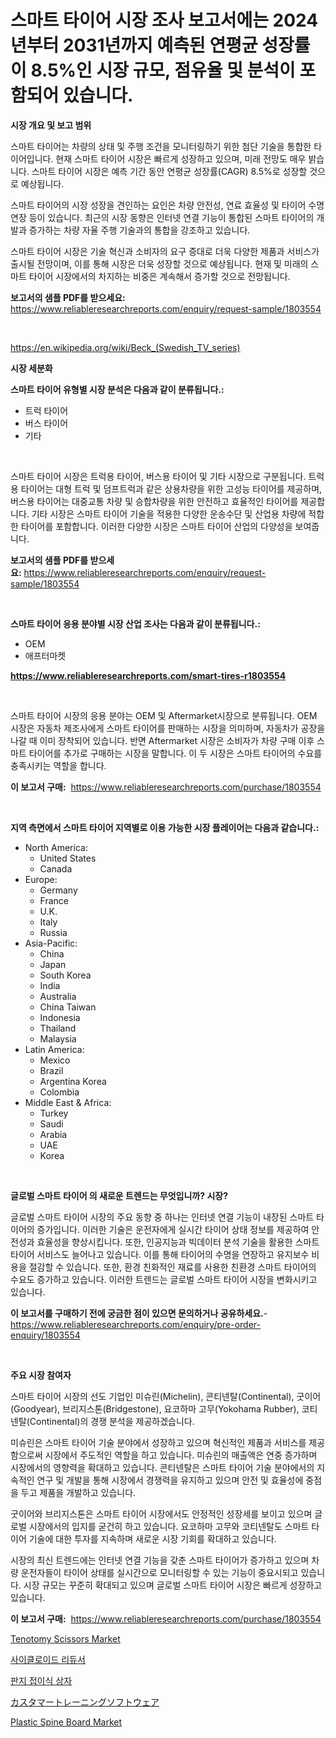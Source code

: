 <p><h1>스마트 타이어 시장 조사 보고서에는 2024년부터 2031년까지 예측된 연평균 성장률이 8.5%인 시장 규모, 점유율 및 분석이 포함되어 있습니다.</h1></p><p><strong>시장 개요 및 보고 범위</strong></p>
<p><p>스마트 타이어는 차량의 상태 및 주행 조건을 모니터링하기 위한 첨단 기술을 통합한 타이어입니다. 현재 스마트 타이어 시장은 빠르게 성장하고 있으며, 미래 전망도 매우 밝습니다. 스마트 타이어 시장은 예측 기간 동안 연평균 성장률(CAGR) 8.5%로 성장할 것으로 예상됩니다.</p><p>스마트 타이어의 시장 성장을 견인하는 요인은 차량 안전성, 연료 효율성 및 타이어 수명 연장 등이 있습니다. 최근의 시장 동향은 인터넷 연결 기능이 통합된 스마트 타이어의 개발과 증가하는 차량 자율 주행 기술과의 통합을 강조하고 있습니다.</p><p>스마트 타이어 시장은 기술 혁신과 소비자의 요구 증대로 더욱 다양한 제품과 서비스가 출시될 전망이며, 이를 통해 시장은 더욱 성장할 것으로 예상됩니다. 현재 및 미래의 스마트 타이어 시장에서의 차지하는 비중은 계속해서 증가할 것으로 전망됩니다.</p></p>
<p><strong>보고서의 샘플 PDF를 받으세요:</strong> <a href="https://www.reliableresearchreports.com/enquiry/request-sample/1803554">https://www.reliableresearchreports.com/enquiry/request-sample/1803554</a></p>
<p>&nbsp;</p>
<p><a href="https://en.wikipedia.org/wiki/Beck_(Swedish_TV_series)">https://en.wikipedia.org/wiki/Beck_(Swedish_TV_series)</a></p>
<p><strong>시장 세분화</strong></p>
<p><strong>스마트 타이어 유형별 시장 분석은 다음과 같이 분류됩니다.:</strong></p>
<p><ul><li>트럭 타이어</li><li>버스 타이어</li><li>기타</li></ul></p>
<p>&nbsp;</p>
<p><p>스마트 타이어 시장은 트럭용 타이어, 버스용 타이어 및 기타 시장으로 구분됩니다. 트럭용 타이어는 대형 트럭 및 덤프트럭과 같은 상용차량을 위한 고성능 타이어를 제공하며, 버스용 타이어는 대중교통 차량 및 승합차량을 위한 안전하고 효율적인 타이어를 제공합니다. 기타 시장은 스마트 타이어 기술을 적용한 다양한 운송수단 및 산업용 차량에 적합한 타이어를 포함합니다. 이러한 다양한 시장은 스마트 타이어 산업의 다양성을 보여줍니다.</p></p>
<p><strong>보고서의 샘플 PDF를 받으세요:</strong>&nbsp;<a href="https://www.reliableresearchreports.com/enquiry/request-sample/1803554">https://www.reliableresearchreports.com/enquiry/request-sample/1803554</a></p>
<p>&nbsp;</p>
<p><strong> 스마트 타이어 응용 분야별 시장 산업 조사는 다음과 같이 분류됩니다.:</strong></p>
<p><ul><li>OEM</li><li>애프터마켓</li></ul></p>
<p><strong><a href="https://www.reliableresearchreports.com/smart-tires-r1803554">https://www.reliableresearchreports.com/smart-tires-r1803554</a></strong></p>
<p>&nbsp;</p>
<p><p>스마트 타이어 시장의 응용 분야는 OEM 및 Aftermarket시장으로 분류됩니다. OEM 시장은 자동차 제조사에게 스마트 타이어를 판매하는 시장을 의미하며, 자동차가 공장을 나갈 때 이미 장착되어 있습니다. 반면 Aftermarket 시장은 소비자가 차량 구매 이후 스마트 타이어를 추가로 구매하는 시장을 말합니다. 이 두 시장은 스마트 타이어의 수요를 충족시키는 역할을 합니다.</p></p>
<p><strong>이 보고서 구매:</strong>&nbsp; <a href="https://www.reliableresearchreports.com/purchase/1803554">https://www.reliableresearchreports.com/purchase/1803554</a></p>
<p>&nbsp;</p>
<p><strong>지역 측면에서 스마트 타이어 지역별로 이용 가능한 시장 플레이어는 다음과 같습니다.:</strong></p>
<p><ul>
    <li>
        North America:
        <ul>
            <li>United States</li>
            <li>Canada</li>
        </ul>
    </li>
    <li>
        Europe:
        <ul>
            <li>Germany</li>
            <li>France</li>
            <li>U.K.</li>
            <li>Italy</li>
            <li>Russia</li>
        </ul>
    </li>
    <li>
        Asia-Pacific:
        <ul>
            <li>China</li>
            <li>Japan</li>
            <li>South Korea</li>
            <li>India</li>
            <li>Australia</li>
            <li>China Taiwan</li>
            <li>Indonesia</li>
            <li>Thailand</li>
            <li>Malaysia</li>
        </ul>
    </li>
    <li>
        Latin America:
        <ul>
            <li>Mexico</li>
            <li>Brazil</li>
            <li>Argentina Korea</li>
            <li>Colombia</li>
        </ul>
    </li>
    <li>
        Middle East & Africa:
        <ul>
            <li>Turkey</li>
            <li>Saudi</li>
            <li>Arabia</li>
            <li>UAE</li>
            <li>Korea</li>
        </ul>
    </li>
    </ul></p>
<p>&nbsp;</p>
<p><strong>글로벌 스마트 타이어 의 새로운 트렌드는 무엇입니까? 시장?</strong></p>
<p><p>글로벌 스마트 타이어 시장의 주요 동향 중 하나는 인터넷 연결 기능이 내장된 스마트 타이어의 증가입니다. 이러한 기술은 운전자에게 실시간 타이어 상태 정보를 제공하여 안전성과 효율성을 향상시킵니다. 또한, 인공지능과 빅데이터 분석 기술을 활용한 스마트 타이어 서비스도 늘어나고 있습니다. 이를 통해 타이어의 수명을 연장하고 유지보수 비용을 절감할 수 있습니다. 또한, 환경 친화적인 재료를 사용한 친환경 스마트 타이어의 수요도 증가하고 있습니다. 이러한 트렌드는 글로벌 스마트 타이어 시장을 변화시키고 있습니다.</p></p>
<p><strong>이 보고서를 구매하기 전에 궁금한 점이 있으면 문의하거나 공유하세요.</strong>- <a href="https://www.reliableresearchreports.com/enquiry/pre-order-enquiry/1803554">https://www.reliableresearchreports.com/enquiry/pre-order-enquiry/1803554</a></p>
<p>&nbsp;</p>
<p><strong>주요 시장 참여자</strong></p>
<p><p>스마트 타이어 시장의 선도 기업인 미슈린(Michelin), 콘티넨탈(Continental), 굿이어(Goodyear), 브리지스톤(Bridgestone), 요코하마 고무(Yokohama Rubber), 코티넨탈(Continental)의 경쟁 분석을 제공하겠습니다.</p><p>미슈린은 스마트 타이어 기술 분야에서 성장하고 있으며 혁신적인 제품과 서비스를 제공함으로써 시장에서 주도적인 역할을 하고 있습니다. 미슈린의 매출액은 연중 증가하며 시장에서의 영향력을 확대하고 있습니다. 콘티넨탈은 스마트 타이어 기술 분야에서의 지속적인 연구 및 개발을 통해 시장에서 경쟁력을 유지하고 있으며 안전 및 효율성에 중점을 두고 제품을 개발하고 있습니다.</p><p>굿이어와 브리지스톤은 스마트 타이어 시장에서도 안정적인 성장세를 보이고 있으며 글로벌 시장에서의 입지를 굳건히 하고 있습니다. 요코하마 고무와 코티넨탈도 스마트 타이어 기술에 대한 투자를 지속하며 새로운 시장 기회를 확대하고 있습니다.</p><p>시장의 최신 트렌드에는 인터넷 연결 기능을 갖춘 스마트 타이어가 증가하고 있으며 차량 운전자들이 타이어 상태를 실시간으로 모니터링할 수 있는 기능이 중요시되고 있습니다. 시장 규모는 꾸준히 확대되고 있으며 글로벌 스마트 타이어 시장은 빠르게 성장하고 있습니다.</p></p>
<p><strong>이 보고서 구매:</strong>&nbsp;&nbsp;<a href="https://www.reliableresearchreports.com/purchase/1803554">https://www.reliableresearchreports.com/purchase/1803554</a></p>
<p><p><a href="https://www.linkedin.com/pulse/global-tenotomy-scissors-market-size-share-analysis-product-ogd3e?trackingId=KtBhztsQg8Icwq28WmgMzQ%3D%3D">Tenotomy Scissors Market</a></p><p><a href="https://github.com/rustymarie2024/Market-Research-Report-List-2/blob/main/941789933672.md">사이클로이드 리듀서</a></p><p><a href="https://github.com/giancarlo642004/Market-Research-Report-List-2/blob/main/121899533671.md">판지 접이식 상자</a></p><p><a href="https://github.com/RandallRunte2023/Market-Research-Report-List-2/blob/main/929222426328.md">カスタマートレーニングソフトウェア</a></p><p><a href="https://www.linkedin.com/pulse/market-forecast-global-plastic-spine-board-trends-impact-analysis-4z5be?trackingId=TCigoHO8MHFLlZjMyiVk5g%3D%3D">Plastic Spine Board Market</a></p></p>